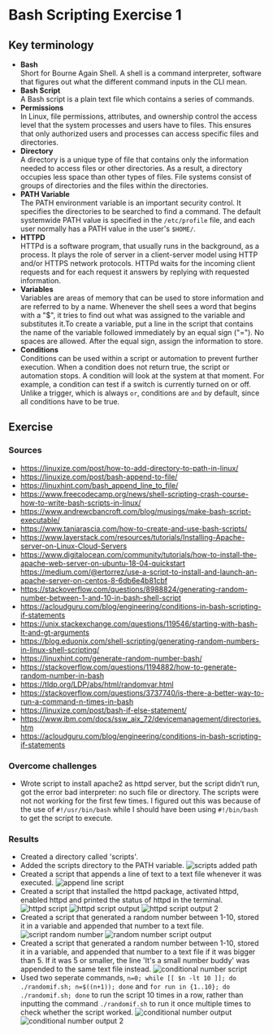 # Bash Scripting Exercise 1

## Key terminology
- **Bash**  
Short for Bourne Again Shell.  A shell is a command interpreter, software that figures out what the different command inputs in the CLI mean.
- **Bash Script**  
A Bash script is a plain text file which contains a series of commands.
- **Permissions**  
In Linux, file permissions, attributes, and ownership control the access level that the system processes and users have to files. This ensures that only authorized users and processes can access specific files and directories.
- **Directory**  
 A directory is a unique type of file that contains only the information needed to access files or other directories. As a result, a directory occupies less space than other types of files. File systems consist of groups of directories and the files within the directories.
- **PATH Variable**  
 The PATH environment variable is an important security control. It specifies the directories to be searched to find a command. The default systemwide PATH value is specified in the `/etc/profile` file, and each user normally has a PATH value in the user's `$HOME/`.
- **HTTPD**  
HTTPd is a software program, that usually runs in the background, as a process. It plays the role of server in a client-server model using HTTP and/or HTTPS network protocols. HTTPd waits for the incoming client requests and for each request it answers by replying with requested information.
- **Variables**  
Variables are areas of memory that can be used to store information and are referred to by a name. Whenever the shell sees a word that begins with a "$", it tries to find out what was assigned to the variable and substitutes it.To create a variable, put a line in the script that contains the name of the variable followed immediately by an equal sign ("="). No spaces are allowed. After the equal sign, assign the information to store.
- **Conditions**  
Conditions can be used within a script or automation to prevent further execution. When a condition does not return true, the script or automation stops. A condition will look at the system at that moment. For example, a condition can test if a switch is currently turned on or off.
Unlike a trigger, which is always `or`, conditions are `and` by default, since all conditions have to be true.

## Exercise
### Sources
- https://linuxize.com/post/how-to-add-directory-to-path-in-linux/ 
- https://linuxize.com/post/bash-append-to-file/ 
- https://linuxhint.com/bash_append_line_to_file/ 
- https://www.freecodecamp.org/news/shell-scripting-crash-course-how-to-write-bash-scripts-in-linux/ 
- https://www.andrewcbancroft.com/blog/musings/make-bash-script-executable/ 
- https://www.taniarascia.com/how-to-create-and-use-bash-scripts/ 
- https://www.layerstack.com/resources/tutorials/Installing-Apache-server-on-Linux-Cloud-Servers
- https://www.digitalocean.com/community/tutorials/how-to-install-the-apache-web-server-on-ubuntu-18-04-quickstart 
https://medium.com/@ertorrez/use-a-script-to-install-and-launch-an-apache-server-on-centos-8-6db6e4b81cbf  
- https://stackoverflow.com/questions/8988824/generating-random-number-between-1-and-10-in-bash-shell-script 
- https://acloudguru.com/blog/engineering/conditions-in-bash-scripting-if-statements 
- https://unix.stackexchange.com/questions/119546/starting-with-bash-lt-and-gt-arguments 
- https://blog.eduonix.com/shell-scripting/generating-random-numbers-in-linux-shell-scripting/ 
- https://linuxhint.com/generate-random-number-bash/ 
- https://stackoverflow.com/questions/1194882/how-to-generate-random-number-in-bash 
- https://tldp.org/LDP/abs/html/randomvar.html 
- https://stackoverflow.com/questions/3737740/is-there-a-better-way-to-run-a-command-n-times-in-bash
- https://linuxize.com/post/bash-if-else-statement/  
- https://www.ibm.com/docs/ssw_aix_72/devicemanagement/directories.htm  
- https://acloudguru.com/blog/engineering/conditions-in-bash-scripting-if-statements
### Overcome challenges
- Wrote script to install apache2 as httpd server, but the script didn’t run, got the error bad interpreter: no such file or directory.
 The scripts were not not working for the first few times. I figured out this was because of the use of `#!/usr/bin/bash` while I should have been using `#!/bin/bash` to get the script to execute.

### Results
- Created a directory called 'scripts'.
- Added the scripts directory to the PATH variable. ![scripts added path](https://github.com/Techgrounds-Cloud-9/cloud-9-jairvaneer/blob/651463abf8cd8f2922aaae47f99c6185784b3c61/00_includes/Sprint%201/Screenshots%20Linux/LNX-07%20Bash%20Scripting/LNX-07%20Exercise%201%20-%20%231_Scripts_Directory_Path_Variable.png)
- Created a script that appends a line of text to a text file whenever it was executed. ![append line script](https://github.com/Techgrounds-Cloud-9/cloud-9-jairvaneer/blob/651463abf8cd8f2922aaae47f99c6185784b3c61/00_includes/Sprint%201/Screenshots%20Linux/LNX-07%20Bash%20Scripting/LNX-07%20Exercise%201%20-%20%232_Script_Appends_Line.png)
- Created a script that installed the httpd package, activated httpd, enabled httpd and printed the status of httpd in the terminal. ![httpd script](https://github.com/Techgrounds-Cloud-9/cloud-9-jairvaneer/blob/651463abf8cd8f2922aaae47f99c6185784b3c61/00_includes/Sprint%201/Screenshots%20Linux/LNX-07%20Bash%20Scripting/LNX-07%20Exercise%201%20-%20%233_HTTPD_Script.png) ![httpd script output](https://github.com/Techgrounds-Cloud-9/cloud-9-jairvaneer/blob/651463abf8cd8f2922aaae47f99c6185784b3c61/00_includes/Sprint%201/Screenshots%20Linux/LNX-07%20Bash%20Scripting/LNX-07%20Exercise%201%20-%20%234_Run%20HTTPD_Script.png) ![httpd script output 2](https://github.com/Techgrounds-Cloud-9/cloud-9-jairvaneer/blob/651463abf8cd8f2922aaae47f99c6185784b3c61/00_includes/Sprint%201/Screenshots%20Linux/LNX-07%20Bash%20Scripting/LNX-07%20Exercise%201%20-%20%235_Run%20HTTPD_Script.png)  
- Created a script that generated a random number between 1-10, stored it in a variable and appended that number to a text file. ![script random number](https://github.com/Techgrounds-Cloud-9/cloud-9-jairvaneer/blob/651463abf8cd8f2922aaae47f99c6185784b3c61/00_includes/Sprint%201/Screenshots%20Linux/LNX-07%20Bash%20Scripting/LNX-07%20Exercise%202%20-%20%231_Random_Number_Script.png) ![random number script output](https://github.com/Techgrounds-Cloud-9/cloud-9-jairvaneer/blob/651463abf8cd8f2922aaae47f99c6185784b3c61/00_includes/Sprint%201/Screenshots%20Linux/LNX-07%20Bash%20Scripting/LNX-07%20Exercise%202%20-%20%232_Random_Number_Textfile.png)
- Created a script that generated a random number between 1-10, stored it in a variable, and appended that number to a text file if it was bigger than 5. If it was 5 or smaller, the line 'It's a small number buddy' was appended to the same text file instead. ![conditional number script](https://github.com/Techgrounds-Cloud-9/cloud-9-jairvaneer/blob/651463abf8cd8f2922aaae47f99c6185784b3c61/00_includes/Sprint%201/Screenshots%20Linux/LNX-07%20Bash%20Scripting/LNX-07%20Exercise%203%20-%20%231_Random_Number_Bigger_Than.png) 
- Used two seperate commands, `n=0; while [[ $n -lt 10 ]]; do ./randomif.sh; n=$((n+1)); done` and `for run in {1..10}; do ./randomif.sh; done` to run the script 10 times in a row, rather than inputting the command `./randomif.sh` to run it once multiple times to check whether the script worked. ![conditional number output](https://github.com/Techgrounds-Cloud-9/cloud-9-jairvaneer/blob/651463abf8cd8f2922aaae47f99c6185784b3c61/00_includes/Sprint%201/Screenshots%20Linux/LNX-07%20Bash%20Scripting/LNX-07%20Exercise%203%20-%20%232_Random_Number_Line.png) ![conditional number output 2](https://github.com/Techgrounds-Cloud-9/cloud-9-jairvaneer/blob/651463abf8cd8f2922aaae47f99c6185784b3c61/00_includes/Sprint%201/Screenshots%20Linux/LNX-07%20Bash%20Scripting/LNX-07%20Exercise%203%20-%20%233_Random_Number_Line.png)